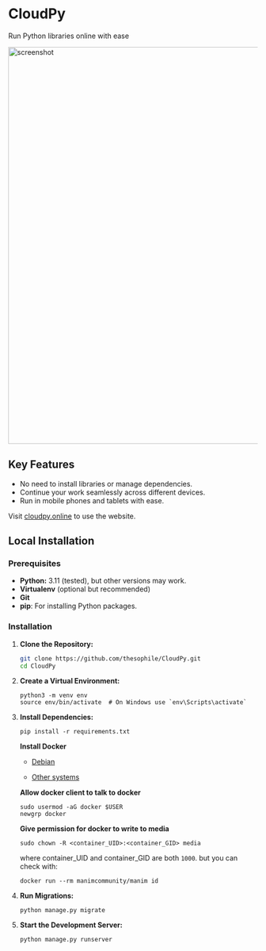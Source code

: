 # CloudPy

 Run Python libraries online with ease

 <img src="https://github.com/user-attachments/assets/6c703603-9cfc-483b-9f83-efb3fe6d9253" alt="screenshot" width="800" />

## Key Features
  
 - No need to install libraries or manage dependencies.
 - Continue your work seamlessly across different devices.
 - Run in mobile phones and tablets with ease.
   
 Visit [cloudpy.online](https://cloudpy.online) to use the website.
 


## Local Installation

### Prerequisites

- **Python:** 3.11 (tested), but other versions may work.
- **Virtualenv** (optional but recommended)
- **Git**
- **pip**: For installing Python packages.

 

### Installation

1. **Clone the Repository:**
   ```bash
   git clone https://github.com/thesophile/CloudPy.git 
   cd CloudPy
   ```
2. **Create a Virtual Environment:**

    ```
    python3 -m venv env
    source env/bin/activate  # On Windows use `env\Scripts\activate`
    ```

3. **Install Dependencies:**

    ```
    pip install -r requirements.txt
    ```

   **Install Docker**

    - [Debian](https://docs.docker.com/engine/install/debian/)
    
    - [Other systems](https://docs.docker.com/engine/install/)

   **Allow docker client to talk to docker**

     ```
     sudo usermod -aG docker $USER
     newgrp docker
     ```

    **Give permission for docker to write to media**

    ```
    sudo chown -R <container_UID>:<container_GID> media
    ``` 
    where container_UID and container_GID are both `1000`. but you can check with:
    ```
    docker run --rm manimcommunity/manim id
    ```
    
5. **Run Migrations:**

    ```
    python manage.py migrate
    ```
    
6. **Start the Development Server:**

    ```
    python manage.py runserver
    ```



